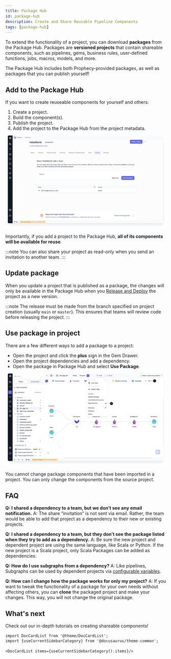 ```yaml
---
title: Package Hub
id: package-hub
description: Create and Share Reusable Pipeline Components
tags: [package-hub]
---
```


To extend the functionality of a project, you can download **packages** from the Package Hub. Packages are **versioned projects** that contain shareable components, such as pipelines, gems, business rules, user-defined functions, jobs, macros, models, and more.

The Package Hub includes both Prophecy-provided packages, as well as packages that you can publish yourself!

## Add to the Package Hub

If you want to create reuseable components for yourself and others:

1. Create a project.
1. Build the component(s).
1. Publish the project.
1. Add the project to the Package Hub from the project metadata.

![Publish to Package Hub](img/package-hub-publish.png)

Importantly, if you add a project to the Package Hub, **all of its components will be available for reuse**.

:::note
You can also share your project as read-only when you send an invitation to another team.
:::

## Update package

When you update a project that is published as a package, the changes will only be available in the Package Hub when you [Release and Deploy](docs/ci-cd/deployment/deployment.md) the project as a new version.

:::note
The release must be made from the branch specified on project creation (usually `main` or `master`). This ensures that teams will review code before releasing the project.
:::

## Use package in project

There are a few different ways to add a package to a project:

- Open the project and click the **plus** sign in the Gem Drawer.
- Open the project dependencies and add a dependency.
- Open the package in Package Hub and select **Use Package**.

![Import from Package Hub](img/package-hub-import.png)

You cannot change package components that have been imported in a project. You can only change the components from the source project.

## FAQ

**Q: I shared a dependency to a team, but we don’t see any email notification.**
A: The share “invitation” is not sent via email. Rather, the team would be able to add that project as a dependency to their new or existing projects.

**Q: I shared a dependency to a team, but they don’t see the package listed when they try to add as a dependency.**
A: Be sure the new project and dependent project are using the same language, like Scala or Python. If the new project is a Scala project, only Scala Packages can be added as dependencies.

**Q: How do I use subgraphs from a dependency?**
A: Like pipelines, Subgraphs can be used by dependent projects via [configurable variables](docs/extensibility/package-hub/ShareableSubgraphs.md).

**Q: How can I change how the package works for only my project?** A: If you want to tweak the functionality of a package for your own needs without affecting others, you can **clone** the packaged project and make your changes. This way, you will not change the original package.

## What's next

Check out our in-depth tutorials on creating shareable components!

```mdx-code-block
import DocCardList from '@theme/DocCardList';
import {useCurrentSidebarCategory} from '@docusaurus/theme-common';

<DocCardList items={useCurrentSidebarCategory().items}/>
```
